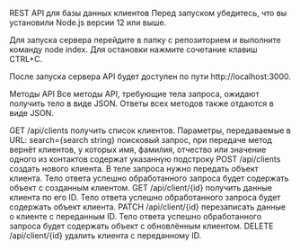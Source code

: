 REST API для базы данных клиентов
Перед запуском убедитесь, что вы установили Node.js версии 12 или выше.

Для запуска сервера перейдите в папку с репозиторием и выполните команду node index. Для остановки нажмите сочетание клавиш CTRL+C.

После запуска сервера API будет доступен по пути http://localhost:3000.

Методы API
Все методы API, требующие тела запроса, ожидают получить тело в виде JSON. Ответы всех методов также отдаются в виде JSON.

GET /api/clients получить список клиентов. Параметры, передаваемые в URL:
search={search string} поисковый запрос, при передаче метод вернёт клиентов, у которых имя, фамилия, отчество или значение одного из контактов содержат указанную подстроку
POST /api/clients создать нового клиента. В теле запроса нужно передать объект клиента. Тело ответа успешно обработанного запроса будет содержать объект с созданным клиентом.
GET /api/client/{id} получить данные клиента по его ID. Тело ответа успешно обработанного запроса будет содержать объект клиента.
PATCH /api/client/{id} перезаписать данные о клиенте с переданным ID. Тело ответа успешно обработанного запроса будет содержать объект с обновлённым клиентом.
DELETE /api/client/{id} удалить клиента с переданному ID.
